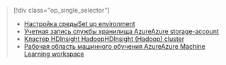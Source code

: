 > [!div class="op_single_selector"]
> * [<span data-ttu-id="37f92-101">Настройка среды</span><span class="sxs-lookup"><span data-stu-id="37f92-101">Set up environment</span></span>](../articles/machine-learning/machine-learning-data-science-environment-setup.md)
> * [<span data-ttu-id="37f92-102">Учетная запись службы хранилища Azure</span><span class="sxs-lookup"><span data-stu-id="37f92-102">Azure storage-account</span></span>](../articles/storage/common/storage-create-storage-account.md)
> * [<span data-ttu-id="37f92-103">Кластер HDInsight Hadoop</span><span class="sxs-lookup"><span data-stu-id="37f92-103">HDInsight (Hadoop) cluster</span></span>](../articles/machine-learning/machine-learning-data-science-customize-hadoop-cluster.md)
> * [<span data-ttu-id="37f92-104">Рабочая область машинного обучения Azure</span><span class="sxs-lookup"><span data-stu-id="37f92-104">Azure Machine Learning workspace</span></span>](../articles/machine-learning/machine-learning-create-workspace.md)
> 
> 

